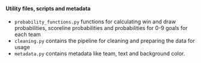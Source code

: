   #### Utility files, scripts and metadata
  - `probability_functions.py` functions for calculating win and draw probabilities, scoreline probabilities and probabilities for 0-9 goals for each team
  - `cleaning.py` contains the pipeline for cleaning and preparing the data for usage
  - `metadata.py` contains metadata like team, text and background color.
